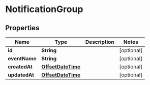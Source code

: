 

# NotificationGroup

## Properties

Name | Type | Description | Notes
------------ | ------------- | ------------- | -------------
**id** | **String** |  |  [optional]
**eventName** | **String** |  |  [optional]
**createdAt** | [**OffsetDateTime**](OffsetDateTime.md) |  |  [optional]
**updatedAt** | [**OffsetDateTime**](OffsetDateTime.md) |  |  [optional]



